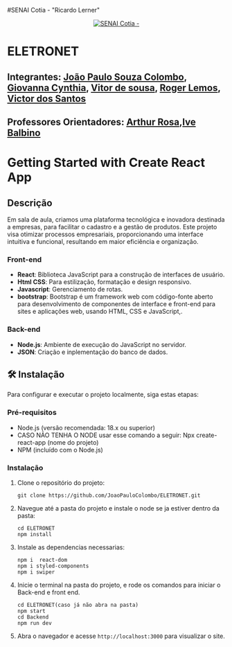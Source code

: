 #SENAI Cotia - "Ricardo Lerner"

<p align="center">
<a href= "https://www.fecap.br/"><img src="https://www.conre3.org.br/portal/wp-content/uploads/2024/05/logo-senai-1.png" alt="SENAI Cotia - "Ricardo Lerner" border="0"></a>
</p>

# ELETRONET  

## Integrantes: <a href="" >João Paulo Souza Colombo</a>, <a href="https://github.com/Giovanna-Cynthia" >Giovanna Cynthia</a>, <a href="https://github.com/vitorsdev20" >Vitor de sousa</a>, <a href="https://github.com/RogerDevL" >Roger Lemos</a>, <a href="https://github.com/Victor-Santos-Silva" >Victor dos Santos</a>

## Professores Orientadores: <a href="https://github.com/Arthur-Rosa" >Arthur Rosa</a>,<a href="#" >Ive Balbino</a>

# Getting Started with Create React App

## Descrição

 Em sala de aula, criamos uma plataforma tecnológica e inovadora destinada a empresas, para facilitar o cadastro e a gestão de produtos. Este projeto visa otimizar processos empresariais, proporcionando uma interface intuitiva e funcional, resultando em maior eficiência e organização.

### Front-end

- **React**: Biblioteca JavaScript para a construção de interfaces de usuário.
- **Html CSS**: Para estilização, formatação e design responsivo.
- **Javascript**: Gerenciamento de rotas.
- **bootstrap**: Bootstrap é um framework web com código-fonte aberto para desenvolvimento de componentes de interface e front-end para sites e aplicações web, usando HTML, CSS e JavaScript,.

### Back-end

- **Node.js**: Ambiente de execução do JavaScript no servidor.
- **JSON**: Criação e inplementação do banco de dados.

## 🛠 Instalação

Para configurar e executar o projeto localmente, siga estas etapas:

### Pré-requisitos

- Node.js (versão recomendada: 18.x ou superior)
- CASO NÃO TENHA O NODE usar esse comando a seguir: Npx create-react-app (nome do projeto)
- NPM (incluído com o Node.js)

### Instalação

1. Clone o repositório do projeto:
   ```
   git clone https://github.com/JoaoPauloColombo/ELETRONET.git
   ```
2. Navegue até a pasta do projeto e instale o node se ja estiver dentro da pasta:
   ```
   cd ELETRONET
   npm install
   ```
3. Instale as dependencias necessarias:
   ```
   npm i  react-dom
   npm i styled-components
   npm i swiper
   ```
4. Inicie o terminal na pasta do projeto, e rode os comandos para iniciar o Back-end e front end.
   ```
   cd ELETRONET(caso já não abra na pasta)
   npm start
   cd Backend
   npm run dev
   ```
5. Abra o navegador e acesse `http://localhost:3000` para visualizar o site.
